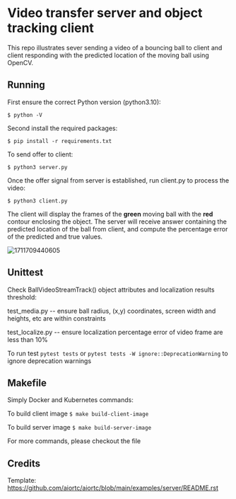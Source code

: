 Video transfer server and object tracking client
================================================

This repo illustrates sever sending a video of a bouncing ball to client and client responding with the predicted location of the moving ball using OpenCV.

Running
-------

First ensure the correct Python version (python3.10):

```
$ python -V
```

Second install the required packages: 

```
$ pip install -r requirements.txt
```

To send offer to client:

```
$ python3 server.py
```

Once the offer signal from server is established, run client.py to process the video:

```
$ python3 client.py
```

The client will display the frames of the **green** moving ball with the **red** contour enclosing the object. The server will receive answer containing the predicted location of the ball from client, and compute the percentage error of the predicted and true values.

![1711709440605](image/README/1711709440605.png)

Unittest
--------

Check BallVideoStreamTrack() object attributes and localization results threshold:

test_media.py -- ensure ball radius, (x,y) coordinates, screen width and heights, etc are within constraints

test_localize.py -- ensure localization percentage error of video frame are less than 10%

To run test `pytest tests` or `pytest tests -W ignore::DeprecationWarning` to ignore deprecation warnings

Makefile
--------

Simply Docker and Kubernetes commands:

To build client image `$ make build-client-image`

To build server image `$ make build-server-image`

For more commands, please checkout the file

Credits
-------

Template: https://github.com/aiortc/aiortc/blob/main/examples/server/README.rst
